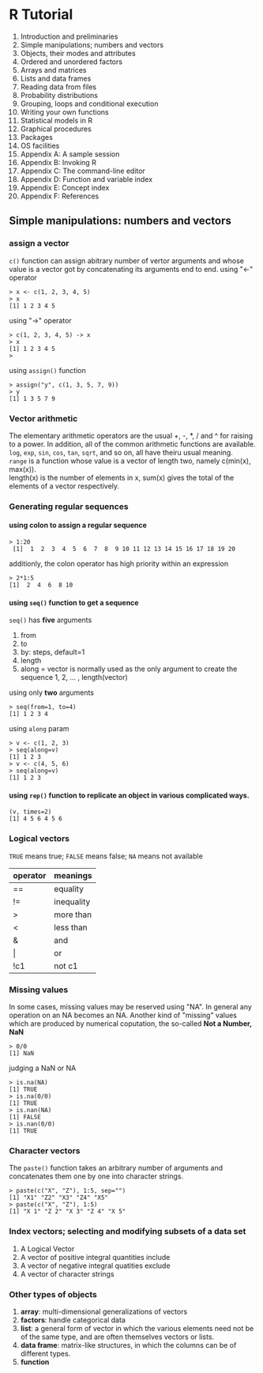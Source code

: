 # R Tutorial

1. Introduction and preliminaries
2. Simple manipulations; numbers and vectors
3. Objects, their modes and attributes
4. Ordered and unordered factors
5. Arrays and matrices
6. Lists and data frames
7. Reading data from files
8. Probability distributions
9. Grouping, loops and conditional execution
10. Writing your own functions
11. Statistical models in R
12.  Graphical procedures
13. Packages
14. OS facilities
15. Appendix A: A sample session
16. Appendix B: Invoking R
17. Appendix C: The command-line editor
18. Appendix D: Function and variable index
19. Appendix E: Concept index
20. Appendix F: References

## Simple manipulations: numbers and vectors
### assign a vector
`c()` function can assign abitrary number of vertor arguments and whose value is a vector got by concatenating its arguments end to end.
using "<-" operator
```
> x <- c(1, 2, 3, 4, 5)
> x
[1] 1 2 3 4 5
```
using "->" operator
```
> c(1, 2, 3, 4, 5) -> x
> x
[1] 1 2 3 4 5
>
```
using `assign()` function
```
> assign("y", c(1, 3, 5, 7, 9))
> y
[1] 1 3 5 7 9
```
### Vector arithmetic
The elementary arithmetic operators are the usual +, -, *, / and ^ for raising to a power.
In addition, all of the common arithmetic functions are available. `log`, `exp`, `sin`, `cos`, `tan`, `sqrt`, and so on, all have theiru usual meaning.  
`range` is a function whose value is a vector of length two, namely c(min(x), max(x)).  
length(x) is the number of elements in x, sum(x) gives the total of the elements of a vector respectively.  
### Generating regular sequences
#### using colon to assign a regular sequence
```
> 1:20
 [1]  1  2  3  4  5  6  7  8  9 10 11 12 13 14 15 16 17 18 19 20
```
additionly, the colon operator has high priority within an expression
```
> 2*1:5
[1]  2  4  6  8 10
```
#### using `seq()` function to get a sequence
`seq()` has **five** arguments
1. from
2. to
3. by: steps, default=1
4. length
5. along = vector is normally used as the only argument to create the sequence 1, 2, ... , length(vector) 

using only __two__ arguments
```
> seq(from=1, to=4)
[1] 1 2 3 4
```
using `along` param
```
> v <- c(1, 2, 3)
> seq(along=v)
[1] 1 2 3
> v <- c(4, 5, 6)
> seq(along=v)
[1] 1 2 3
```
#### using `rep()` function to replicate an object in various complicated ways.
```
(v, times=2)
[1] 4 5 6 4 5 6
```
### Logical vectors
`TRUE` means true;
`FALSE` means false;
`NA` means not available  

operator|meanings
-----|-----
==| equality
!=| inequality
\> | more than
\< | less than
& | and
\| | or
!c1 | not c1

### Missing values
In some cases, missing values may be reserved using "NA". In general any operation on an NA becomes an NA.
Another kind of "missing" values which are produced by numerical coputation, the so-called __Not a Number, NaN__
```
> 0/0
[1] NaN
```
judging a NaN or NA
```
> is.na(NA)
[1] TRUE
> is.na(0/0)
[1] TRUE
> is.nan(NA)
[1] FALSE
> is.nan(0/0)
[1] TRUE
```
### Character vectors
The `paste()` function takes an arbitrary number of arguments and concatenates them one by one into character strings.
```
> paste(c("X", "Z"), 1:5, sep="")
[1] "X1" "Z2" "X3" "Z4" "X5"
> paste(c("X", "Z"), 1:5)
[1] "X 1" "Z 2" "X 3" "Z 4" "X 5"
```
### Index vectors; selecting and modifying subsets of a data set
1. A Logical Vector
2. A vector of positive integral quantities
include
3. A vector of negative integral quatities
exclude
4. A vector of character strings
### Other types of objects
1. **array**: multi-dimensional generalizations of vectors
2. **factors**: handle categorical data
3. **list**: a general form of vector in which the various elements need not be of the same type, and are often themselves vectors or lists.
4. **data frame**: matrix-like structures, in which the columns can be of different types.
5. **function**
